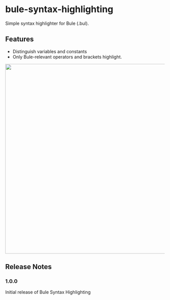 # bule-syntax-highlighting

Simple syntax highlighter for Bule (.bul).

## Features

* Distinguish variables and constants
* Only Bule-relevant operators and brackets highlight.

<img src="https://user-images.githubusercontent.com/65769889/105843098-53292e00-602b-11eb-92f2-dc7e012f93fb.gif" width="600">

## Release Notes

### 1.0.0

Initial release of Bule Syntax Highlighting


